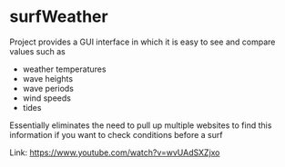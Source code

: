 # surfWeather

Project provides a GUI interface in which it is easy to see and compare values such as 
  - weather temperatures
  - wave heights 
  - wave periods
  - wind speeds
  - tides 
  
Essentially eliminates the need to pull up multiple websites to find this information if you want to check conditions before a surf

Link: https://www.youtube.com/watch?v=wvUAdSXZjxo
